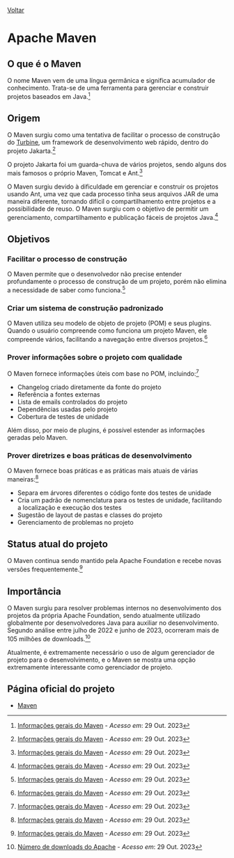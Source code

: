 [Voltar](intro.md)

# Apache Maven

## O que é o Maven

O nome Maven vem de uma língua germânica e significa acumulador de conhecimento. Trata-se de uma ferramenta para gerenciar e construir projetos baseados em Java.[^1]

## Origem

O Maven surgiu como uma tentativa de facilitar o processo de construção do [Turbine](https://turbine.apache.org/), um framework de desenvolvimento web rápido, dentro do projeto Jakarta.[^1]

O projeto Jakarta foi um guarda-chuva de vários projetos, sendo alguns dos mais famosos o próprio Maven, Tomcat e Ant.[^1]

O Maven surgiu devido à dificuldade em gerenciar e construir os projetos usando Ant, uma vez que cada processo tinha seus arquivos JAR de uma maneira diferente, tornando difícil o compartilhamento entre projetos e a possibilidade de reuso. O Maven surgiu com o objetivo de permitir um gerenciamento, compartilhamento e publicação fáceis de projetos Java.[^1]

## Objetivos

### Facilitar o processo de construção

O Maven permite que o desenvolvedor não precise entender profundamente o processo de construção de um projeto, porém não elimina a necessidade de saber como funciona.[^1]

### Criar um sistema de construção padronizado

O Maven utiliza seu modelo de objeto de projeto (POM) e seus plugins. Quando o usuário compreende como funciona um projeto Maven, ele compreende vários, facilitando a navegação entre diversos projetos.[^1]

### Prover informações sobre o projeto com qualidade

O Maven fornece informações úteis com base no POM, incluindo:[^1]

* Changelog criado diretamente da fonte do projeto
* Referência a fontes externas
* Lista de emails controlados do projeto
* Dependências usadas pelo projeto
* Cobertura de testes de unidade

Além disso, por meio de plugins, é possível estender as informações geradas pelo Maven.

### Prover diretrizes e boas práticas de desenvolvimento

O Maven fornece boas práticas e as práticas mais atuais de várias maneiras:[^1]

* Separa em árvores diferentes o código fonte dos testes de unidade
* Cria um padrão de nomenclatura para os testes de unidade, facilitando a localização e execução dos testes
* Sugestão de layout de pastas e classes do projeto
* Gerenciamento de problemas no projeto

## Status atual do projeto

O Maven continua sendo mantido pela Apache Foundation e recebe novas versões frequentemente.[^1]

## Importância

O Maven surgiu para resolver problemas internos no desenvolvimento dos projetos da própria Apache Foundation, sendo atualmente utilizado globalmente por desenvolvedores Java para auxiliar no desenvolvimento. Segundo análise entre julho de 2022 e junho de 2023, ocorreram mais de 105 milhões de downloads.[^2]

Atualmente, é extremamente necessário o uso de algum gerenciador de projeto para o desenvolvimento, e o Maven se mostra uma opção extremamente interessante como gerenciador de projeto.

## Página oficial do projeto

* [Maven](https://maven.apache.org/)

[^1]: [Informações gerais do Maven](https://maven.apache.org/what-is-maven.html) - _Acesso em_: 29 Out. 2023
[^2]: [Número de downloads do Apache](https://dev.to/khmarbaise/analysing-download-statistics-for-apache-maven-3o4o) - _Acesso em_: 29 Out. 2023
